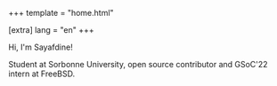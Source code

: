+++
template = "home.html"

[extra]
lang = "en"
+++

Hi, I'm Sayafdine!

Student at Sorbonne University, open source contributor and GSoC'22 intern at FreeBSD.
